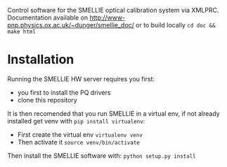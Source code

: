 Control software for the SMELLIE optical calibration system via XMLPRC.
Documentation available on http://www-pnp.physics.ox.ac.uk/~dunger/smellie_doc/ or to build locally
`cd doc && make html`

Installation
======

Running the SMELLIE HW server requires you first:
* you first to install the PQ drivers
* clone this repository

It is then recomended that you run SMELLIE in a virtual env, if not already installed get venv with `pip install virtualenv`:
* First create the virtual env  `virtualenv venv`
* Then activate it  `source venv/bin/activate`

Then install the SMELLIE software with:
`python setup.py install`

